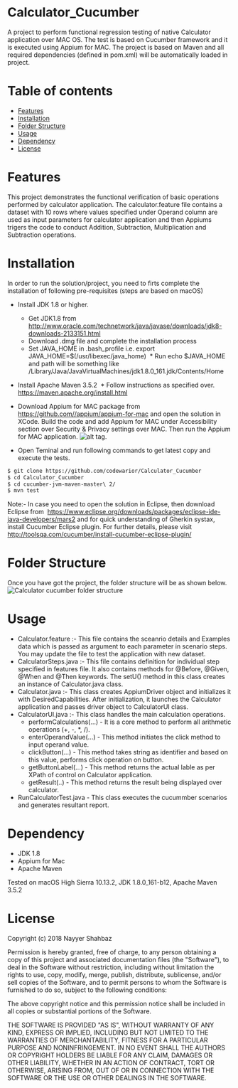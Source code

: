# Calculator_Cucumber
A project to perform functional regression testing of native Calculator application over MAC OS. The test is based on Cucumber framework and it is executed using Appium for MAC. The project is based on Maven and all required dependencies (defined in pom.xml) will be automatically loaded in project.

Table of contents
=================

<!--ts-->
   * [Features](#features)
   * [Installation](#installation)
   * [Folder Structure](#folder-structure)
   * [Usage](#usage)
   * [Dependency](#dependency)
   * [License](#license)
<!--te-->

Features
========
This project demonstrates the functional verification of basic operations performed by calculator application. The calculator.feature file contains a dataset with 10 rows where values specified under Operand column are used as input parameters for calculator application and then Appiums trigers the code to conduct Addition, Subtraction, Multiplication and Subtraction operations.

Installation
============
In order to run the solution/project, you need to firts complete the installation of following pre-requisites (steps are based on macOS)

* Install JDK 1.8 or higher.
  * Get JDK1.8 from  http://www.oracle.com/technetwork/java/javase/downloads/jdk8-downloads-2133151.html
  * Download .dmg file and complete the installation process
  * Set JAVA_HOME in .bash_profile   i.e.  export JAVA_HOME=$(/usr/libexec/java_home)
  * Run echo $JAVA_HOME and path will be something like   /Library/Java/JavaVirtualMachines/jdk1.8.0_161.jdk/Contents/Home
  
* Install Apache Maven 3.5.2
  * Follow instructions as specified over.  https://maven.apache.org/install.html

* Download Appium for MAC package from https://github.com//appium/appium-for-mac and open the solution in XCode. Build the code and add Appium for MAC under Accessibility section over Security & Privacy settings over MAC. Then run the Appium for MAC application.
![alt tag](https://i.imgur.com/7cI6PxG.png).

* Open Teminal and run following commands to get latest copy and execute the tests.
```bash
$ git clone https://github.com/codewarior/Calculator_Cucumber
$ cd Calculator_Cucumber
$ cd cucumber-jvm-maven-master\ 2/
$ mvn test
```
Note:- In case you need to open the solution in Eclipse, then download Eclipse from  https://www.eclipse.org/downloads/packages/eclipse-ide-java-developers/mars2 and for quick understanding of Gherkin systax, install Cucumber Eclipse plugin. For further details, please visit http://toolsqa.com/cucumber/install-cucumber-eclipse-plugin/


Folder Structure
================
Once you have got the project, the folder structure will be as shown below.
![](https://i.imgur.com/cmZxELl.png "Calculator cucumber folder structure")

Usage
======
* Calculator.feature :- This file contains the sceanrio details and Examples data which is passed as argument to each parameter in scenario steps. You may update the file to test the application with new dataset.
* CalculatorSteps.java :- This file contains definition for individual step specified in features file. It also contains methods for @Before, @Given, @When and @Then keywords. The setU() method in this class creates an instance of Calculator.java class.
* Calculator.java :- This class creates AppiumDriver object and initializes it with DesiredCapabilities. After initialization, it launches the Calculator application and passes driver object to CalculatorUI class.
* CalculatorUI.java :- This class handles the main calculation operations.
  * performCalculations(...) - It is a core method to perform all arithmetic operations (+, -, *, /). 
  * enterOperandValue(...) - This method initiates the click method to input operand value.
  * clickButton(...) - This method takes string as identifier and based on this value, performs click operation on button.
  * getButtonLabel(...) - This method returns the actual lable as per XPath of control on Calculator application.
  * getResult(..) - This method returns the result being displayed over calculator.
* RunCalculatorTest.java - This class executes the cucummber scenarios and generates resultant report.

Dependency
==========
* JDK 1.8
* Appium for Mac
* Apache Maven

Tested on macOS High Sierra 10.13.2, JDK 1.8.0_161-b12, Apache Maven 3.5.2

License
=======
Copyright (c) 2018 Nayyer Shahbaz

Permission is hereby granted, free of charge, to any person obtaining a copy of this project and associated documentation files (the "Software"), to deal in the Software without restriction, including without limitation the rights
to use, copy, modify, merge, publish, distribute, sublicense, and/or sell copies of the Software, and to permit persons to whom the Software is furnished to do so, subject to the following conditions:

The above copyright notice and this permission notice shall be included in all copies or substantial portions of the Software.

THE SOFTWARE IS PROVIDED "AS IS", WITHOUT WARRANTY OF ANY KIND, EXPRESS OR IMPLIED, INCLUDING BUT NOT LIMITED TO THE WARRANTIES OF MERCHANTABILITY, FITNESS FOR A PARTICULAR PURPOSE AND NONINFRINGEMENT. IN NO EVENT SHALL THE
AUTHORS OR COPYRIGHT HOLDERS BE LIABLE FOR ANY CLAIM, DAMAGES OR OTHER LIABILITY, WHETHER IN AN ACTION OF CONTRACT, TORT OR OTHERWISE, ARISING FROM, OUT OF OR IN CONNECTION WITH THE SOFTWARE OR THE USE OR OTHER DEALINGS IN THE SOFTWARE.
